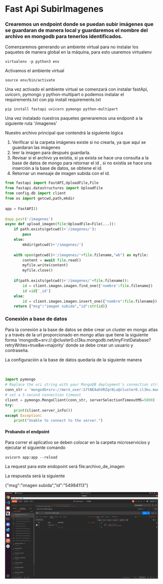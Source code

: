 # Fast Api SubirImagenes

### Crearemos un endpoint donde se puedan subir imágenes que se guardaran de manera local y guardaremos el nombre del archivo en mongodb para tenerlos identificados. 

Comenzaremos generando un ambiente virtual para no instalar los paquetes de manera global en la máquina, para esto usaremos virtualenv

    virtualenv -p python3 env
Activamos el ambiente virtual 

    source env/bin/activate

Una vez activado el ambiente virtual se comenzará con instalar fastApi, uvicorn, pymongo y python-multipart o podemos instalar el requirements.txt con pip install requirements.txt


    pip install fastapi uvicorn pymongo python-multipart


Una vez instalado nuestros paquetes generaremos una endponit a la siguiente ruta '/imagenes'

Nuestro archivo principal que contendrá la siguiente lógica 
1. Verificar si la carpeta imágenes existe si no crearla, ya que aquí se guardaran las imágenes
2. leer la imagen para después guardarla.
3. Revisar si el archivo ya existía, si ya exista se hace una consulta a la base de datos  de mongo para retornar el id , si no existía se hace una inserción a la base de datos, se obtiene el id.
4. Retornar un mensaje de imagen subida con el id.


```python
from fastapi import FastAPI,UploadFile,File
from fastapi.datastructures import UploadFile
from config.db import client
from os import getcwd,path,mkdir

app = FastAPI()

@app.post('/imagenes')
async def upload_imagen(file:UploadFile=File(...)):
    if path.exists(getcwd()+'/imagenes/'):
        pass
    else:
        mkdir(getcwd()+'/imagenes/')
    
    with open(getcwd()+'/imagenes/'+file.filename,"wb") as myfile:
        content = await file.read()
        myfile.write(content)
        myfile.close()
    
    if(path.exists(getcwd()+'/imagenes/'+file.filename)):
        id = client.imagen.imagen.find_one({'nombre':file.filename})
        id =id['_id']
    else:
        id = client.imagen.imagen.insert_one({"nombre":file.filename}).inserted_id
    return {"msg":"imagen subida","id":str(id)}
```

### Conexión a base de datos
Para la conexión a la base de datos se debe crear un cluster en mongo atlas y a través de 
la url proporcionado en mongo atlas que tiene la siguiente forma  'mongodb+srv://<username>:<password>@cluster0.cl3ku.mongodb.net/myFirstDatabase?retryWrites=true&w=majority'
donde se debe crear un usuario y contraseña. 

La configuración a la base de datos quedaría de la siguiente manera 
```python


import pymongo
# Replace the uri string with your MongoDB deployment's connection string.
conn_str = 'mongodb+srv://mern_user:S7tNE4ahVRZqr8Lu@cluster0.cl3ku.mongodb.net/'
# set a 5-second connection timeout
client = pymongo.MongoClient(conn_str, serverSelectionTimeoutMS=5000)
try:
    print(client.server_info())
except Exception:
    print("Unable to connect to the server.")
```
#### Probando el endpoint 
Para correr el aplicativo se deben colocar en la carpeta microservicios y ejecutar el siguiente comando 


`uvicorn app:app --reload`

La request para este endopoint será 
		file:archivo_de_imagen

La respuesta será la siguiente 

{"msg":"imagen subida","id":"54984113"}



![respuesta](./respuesta/respuesta.png)


